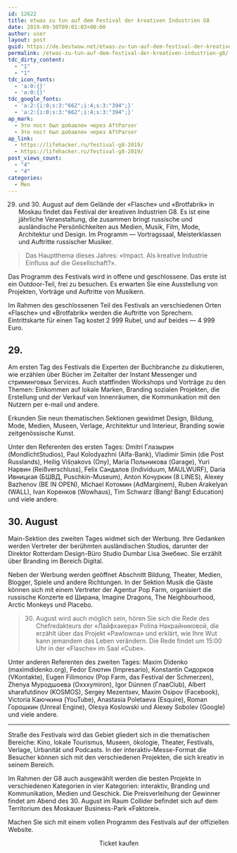 ```yaml
---
id: 12622
title: etwas zu tun auf dem Festival der kreativen Industrien G8
date: 2019-09-30T09:01:03+00:00
author: user
layout: post
guid: https://de.bestwow.net/etwas-zu-tun-auf-dem-festival-der-kreativen-industrien-g8/
permalink: /etwas-zu-tun-auf-dem-festival-der-kreativen-industrien-g8/
tdc_dirty_content:
  - "1"
  - "1"
tdc_icon_fonts:
  - 'a:0:{}'
  - 'a:0:{}'
tdc_google_fonts:
  - 'a:2:{i:0;s:3:"662";i:4;s:3:"394";}'
  - 'a:2:{i:0;s:3:"662";i:4;s:3:"394";}'
ap_mark:
  - Это пост был добавлен через AftParser
  - Это пост был добавлен через AftParser
ap_link:
  - https://lifehacker.ru/festival-g8-2019/
  - https://lifehacker.ru/festival-g8-2019/
post_views_count:
  - "4"
  - "4"
categories:
  - Men
---
```

29. und 30. August auf dem Gelände der «Flasche» und «Brotfabrik» in Moskau findet das Festival der kreativen Industrien G8. Es ist eine jährliche Veranstaltung, die zusammen bringt russische und ausländische Persönlichkeiten aus Medien, Musik, Film, Mode, Architektur und Design. Im Programm — Vortragssaal, Meisterklassen und Auftritte russischer Musiker.

> Das Hauptthema dieses Jahres: «Impact. Als kreative Industrie Einfluss auf die Gesellschaft?».

Das Programm des Festivals wird in offene und geschlossene. Das erste ist ein Outdoor-Teil, frei zu besuchen. Es erwarten Sie eine Ausstellung von Projekten, Vorträge und Auftritte von Musikern.

Im Rahmen des geschlossenen Teil des Festivals an verschiedenen Orten «Flasche» und «Brotfabrik» werden die Auftritte von Sprechern. Eintrittskarte für einen Tag kostet 2 999 Rubel, und auf beides — 4 999 Euro.

## 29.

Am ersten Tag des Festivals die Experten der Buchbranche zu diskutieren, wie erzählen über Bücher im Zeitalter der Instant Messenger und стриминговых Services. Auch stattfinden Workshops und Vorträge zu den Themen: Einkommen auf lokale Marken, Branding sozialen Projekten, die Erstellung und der Verkauf von Innenräumen, die Kommunikation mit den Nutzern per e-mail und andere.

Erkunden Sie neun thematischen Sektionen gewidmet Design, Bildung, Mode, Medien, Museen, Verlage, Architektur und Interieur, Branding sowie zeitgenössische Kunst.

Unter den Referenten des ersten Tages: Dmitri Глазырин (MondlichtStudios), Paul Kolodyazhni (Alfa-Bank), Vladimir Simin (die Post Russlands), Heilig Višņakovs (Ony), Maria Польникова (Garage), Yuri Нарвин (Reißverschluss), Felix Сандалов (Individuum, MAULWURF), Daria Ивницкая (БШВД, Puschkin-Museum), Anton Кочуркин (8 LINES), Alexey Bazhenov (BE IN OPEN), Michael Котомин (AdMarginem), Ruben Arakelyan (WALL), Ivan Коренков (Wowhaus), Tim Schwarz (Bang! Bang! Education) und viele andere.

## 30. August

Main-Sektion des zweiten Tages widmet sich der Werbung. Ihre Gedanken werden Vertreter der berühmten ausländischen Studios, darunter der Direktor Rotterdam Design-Büro Studio Dumbar Lisa Энебеис. Sie erzählt über Branding im Bereich Digital.

Neben der Werbung werden geöffnet Abschnitt Bildung, Theater, Medien, Blogger, Spiele und andere Richtungen. In der Sektion Musik die Gäste können sich mit einem Vertreter der Agentur Pop Farm, organisiert die russische Konzerte ed Ширана, Imagine Dragons, The Neighbourhood, Arctic Monkeys und Placebo.

> 30. August wird auch möglich sein, hören Sie sich die Rede des Chefredakteurs der «Лайфхакера» Polina Накрайниковой, die erzählt über das Projekt «Pawlowna» und erklärt, wie Ihre Wut kann jemandem das Leben verändern. Die Rede findet um 15:00 Uhr in der «Flasche» im Saal «Cube».

Unter anderen Referenten des zweiten Tages: Maxim Didenko (maximdidenko.org), Fedor Елютин (Impresario), Konstantin Сидорков (VKontakte), Eugen Filimonov (Pop Farm, das Festival der Schmerzen), Zhenya Муродшоева (Oxxxymiron), Igor Dünnen (ГлавClub), Albert sharafutdinov (KOSMOS), Sergey Mezentsev, Maxim Osipov (Facebook), Victoria Каючкина (YouTube), Anastasia Poletaeva (Esquire), Roman Горошкин (Unreal Engine), Olesya Koslowski und Alexey Sobolev (Google) und viele andere.

* * *

Straße des Festivals wird das Gebiet gliedert sich in die thematischen Bereiche: Kino, lokale Tourismus, Museen, ökologie, Theater, Festivals, Verlage, Urbanität und Podcasts. In der interaktiv-Messe-Format die Besucher können sich mit den verschiedenen Projekten, die sich kreativ in seinem Bereich.

Im Rahmen der G8 auch ausgewählt werden die besten Projekte in verschiedenen Kategorien in vier Kategorien: interaktiv, Branding und Kommunikation, Medien und Geschick. Die Preisverleihung der Gewinner findet am Abend des 30. August im Raum Collider befindet sich auf dem Territorium des Moskauer Business-Park «Faktorei».

Machen Sie sich mit einem vollen Programm des Festivals auf der offiziellen Website.

<p style="text-align: center">
  <span>Ticket kaufen</span>
</p>